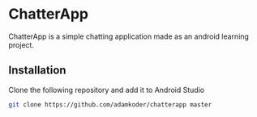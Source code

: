 # ChatterApp

ChatterApp is a simple chatting application made as an android learning project.

## Installation

Clone the following repository and add it to Android Studio

```bash
git clone https://github.com/adamkoder/chatterapp master
```


